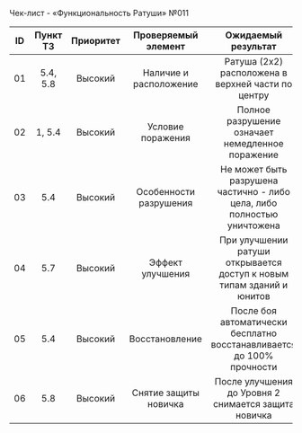 ﻿Чек-лист - «Функциональность Ратуши» №011

| ID | Пункт ТЗ | Приоритет | Проверяемый элемент | Ожидаемый результат |
|:-:|:-:|:-:|:-:|:-:|
| 01 | 5.4, 5.8 | Высокий | Наличие и расположение | Ратуша (2x2) расположена в верхней части по центру |
| 02 | 1, 5.4 | Высокий | Условие поражения | Полное разрушение означает немедленное поражение |
| 03 | 5.4 | Высокий | Особенности разрушения | Не может быть разрушена частично - либо цела, либо полностью уничтожена |
| 04 | 5.7 | Высокий | Эффект улучшения | При улучшении ратуши открывается доступ к новым типам зданий и юнитов |
| 05 | 5.4 | Высокий | Восстановление | После боя автоматически бесплатно восстанавливается до 100% прочности |
| 06 | 5.8 | Высокий | Снятие защиты новичка | После улучшения до Уровня 2 снимается защита новичка |